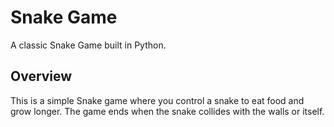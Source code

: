 # Snake Game

A classic Snake Game built in Python.

## Overview

This is a simple Snake game where you control a snake to eat food and grow longer. The game ends when the snake collides with the walls or itself.

